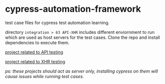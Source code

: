 # cypress-automation-framework

test case files for cypress test automation learning.

directory `integration > 63 API-XHR` includes different enviornment to run which are used as host servers for the test cases. Clone the repo and install dependencies to execute them.

[project related to API testing](https://github.com/qauni/json-server.git)

[project related to XHR testing](https://github.com/qauni/angular-realworld-example-app.git)

_ps: these projects should act as server only, installing cypress on them will cause issues while running test cases._
